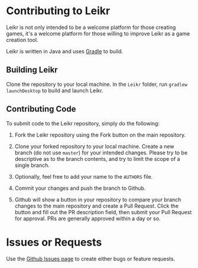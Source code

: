 # Contributing to Leikr

Leikr is not only intended to be a welcome platform for those creating games, it's a welcome platform for those willing to improve Leikr as a game creation tool.

Leikr is written in Java and uses [Gradle](https://gradle.org/) to build.

## Building Leikr
Clone the repository to your local machine. In the `Leikr` folder, run `gradlew launchDesktop` to build and launch Leikr.

## Contributing Code
To submit code to the Leikr repository, simply do the following:

1. Fork the Leikr repository using the Fork button on the main repository.

1. Clone your forked repository to your local machine. Create a new branch (do not use `master`) for your intended changes. Please try to be descriptive as to the branch contents, and try to limit the scope of a single branch.

1. Optionally, feel free to add your name to the `AUTHORS` file.

1. Commit your changes and push the branch to Github.

1. Github will show a button in your repository to compare your branch changes to the main repository and create a Pull Request. Click the button and fill out the PR description field, then submit your Pull Request for approval. PRs are generally approved within a day or so.

# Issues or Requests

Use the [Github Issues page](https://github.com/Torbuntu/Leikr/issues) to create either bugs or feature requests.
